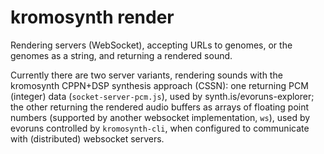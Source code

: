 # kromosynth render

Rendering servers (WebSocket), accepting URLs to genomes, or the genomes as a string, and returning a rendered sound.

Currently there are two server variants, rendering sounds with the kromosynth CPPN+DSP synthesis approach (CSSN): one returning PCM (integer) data (`socket-server-pcm.js`), used by synth.is/evoruns-explorer; the other returning the rendered audio buffers as arrays of floating point numbers (supported by another websocket implementation, `ws`), used by evoruns controlled by `kromosynth-cli`, when configured to communicate with (distributed) websocket servers.